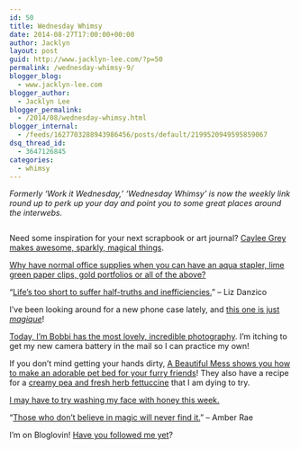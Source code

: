 ```yaml
---
id: 50
title: Wednesday Whimsy
date: 2014-08-27T17:00:00+00:00
author: Jacklyn
layout: post
guid: http://www.jacklyn-lee.com/?p=50
permalink: /wednesday-whimsy-9/
blogger_blog:
  - www.jacklyn-lee.com
blogger_author:
  - Jacklyn Lee
blogger_permalink:
  - /2014/08/wednesday-whimsy.html
blogger_internal:
  - /feeds/1627703288943986456/posts/default/2199520949595859067
dsq_thread_id:
  - 3647126845
categories:
  - whimsy
---
```

<input class="jpibfi" type="hidden" />

_Formerly &#8216;Work it Wednesday,&#8217; &#8216;Wednesday Whimsy&#8217; is now the weekly link round up to perk up your day and point you to some great places around the interwebs._

<div style="clear: both; text-align: center;">
  <a style="margin-left: 1em; margin-right: 1em;" href="http://i1.wp.com/www.jacklyn-lee.com/wp-content/uploads/2014/08/Whimsy826.jpg"><img src="http://i1.wp.com/www.jacklyn-lee.com/wp-content/uploads/2014/08/Whimsy826.jpg" alt="" border="0" data-recalc-dims="1" /></a>
</div>

Need some inspiration for your next scrapbook or art journal? <a href="http://cayleegrey.com/" target="_blank">Caylee Grey makes awesome, sparkly, magical things</a>.

<a href="http://www.poppin.com/" target="_blank">Why have normal office supplies when you can have an aqua stapler, lime green paper clips, gold portfolios or all of the above?</a>

&#8220;<a href="http://explore.noodle.com/post/95385148773/im-more-direct-than-i-used-to-be-lifes-too?utm_content=buffer6e1ca&utm_medium=social&utm_source=twitter.com&utm_campaign=buffer" target="_blank" class="broken_link">Life&#8217;s too short to suffer half-truths and inefficiencies.</a>&#8221; &#8211; Liz Danzico

I&#8217;ve been looking around for a new phone case lately, and <a href="http://shop.garancedore.fr/collections/collaborations/products/bonjour-case-iphone" target="_blank">this one is just <i>magique</i></a>!

<a href="http://www.todayimbobbi.com/" target="_blank">Today, I&#8217;m Bobbi has the most lovely, incredible photography</a>. I&#8217;m itching to get my new camera battery in the mail so I can practice my own!

If you don&#8217;t mind getting your hands dirty, <a href="http://www.abeautifulmess.com/2014/08/the-sadie-bed-how-to-make-a-modern-pet-bed.html" target="_blank">A Beautiful Mess shows you how to make an adorable pet bed for your furry friends</a>! They also have a recipe for a <a href="http://www.abeautifulmess.com/2014/08/creamy-pea-fresh-herb-fettuccine.html" target="_blank">creamy pea and fresh herb fettuccine</a> that I am dying to try.

<a href="http://hellonatural.co/15-brilliant-beauty-uses-for-honey/" target="_blank">I may have to try washing my face with honey this week.</a>

&#8220;<a href="http://heyamberrae.com/post/95778537499/love-stumbling-on-random-doodles-from-my-notebook" target="_blank">Those who don&#8217;t believe in magic will never find it.</a>&#8221; &#8211; Amber Rae

I&#8217;m on Bloglovin! <a href="http://www.bloglovin.com/blog/3542348" target="_blank">Have you followed me yet</a>?
